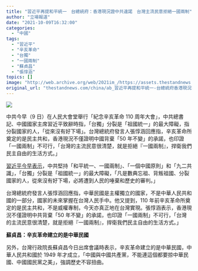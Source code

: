 ```yaml
---
title: "習近平再提和平統一　台總統府：香港現況證中共違諾　台灣主流民意拒絕一國兩制"
author: "立場報道"
date: "2021-10-09T16:32:00"
categories:
  - "中國"
tags:
  - "習近平"
  - "辛亥革命"
  - "台獨"
  - "一國兩制"
  - "蘇貞昌"
  - "張惇涵"
topics: []
image: "http://web.archive.org/web/2021im_/https://assets.thestandnews.com/media/photos/tw-13.png"
original_url: "thestandnews.com/china/ab_習近平再提和平統一-台總統府香港現況證中共違諾-台灣主流民意拒絕一國兩制"
---
```

![](http://web.archive.org/web/2021im_/https://assets.thestandnews.com/media/photos/tw-13.png)

中共今早（9 日）在人民大會堂舉行「紀念辛亥革命 110 周年大會」，中共總書記、中國國家主席習近平致辭時指，「台獨」分裂是「祖國統一」的最大障礙，指分裂國家的人，「從來沒有好下場」。台灣總統府發言人張惇涵回應指，辛亥革命所奠定的是民主共和，香港現況不僅證明中國背棄「50 年不變」的承諾，也印證「一國兩制」不可行，「台灣的主流民意很清楚，就是拒絕『一國兩制』，捍衛我們民主自由的生活方式。」

[習近平今早表示](../../china/%E8%BE%9B%E4%BA%A5%E9%9D%A9%E5%91%BD-110-%E5%91%A8%E5%B9%B4%E5%A4%A7%E6%9C%83-%E7%BF%92%E8%BF%91%E5%B9%B3%E5%8F%B0%E7%8D%A8%E6%98%AF%E7%A5%96%E5%9C%8B%E7%B5%B1%E4%B8%80%E6%9C%80%E5%A4%A7%E9%9A%9C%E7%A4%99-%E5%88%86%E8%A3%82%E5%9C%8B%E5%AE%B6%E6%B2%92%E5%A5%BD%E4%B8%8B%E5%A0%B4)，中共堅持「和平統一、一國兩制」、「一個中國原則」和「九二共識」，「台獨」分裂是「祖國統一」的最大障礙，「凡是數典忘祖、背叛祖國、分裂國家的人，從來沒有好下場，必將遭到人民的唾棄和歷史的審判。」

台灣總統府發言人張惇涵回應指，中華民國是主權獨立的國家，不是中華人民共和國的一部分，國家的未來掌握在台灣人民手中。他又提到，110 年前辛亥革命所奠定的是民主共和，不是威權專制，今天亦真正地在台灣實現。張惇涵表示，香港現況不僅證明中共背棄「50 年不變」的承諾，也印證「一國兩制」不可行，「台灣的主流民意很清楚，就是拒絕『一國兩制』，捍衛我們民主自由的生活方式。」

**蘇貞昌：辛亥革命建立的是中華民國**

另外，台灣行政院長蘇貞昌今日出席會議時表示，辛亥革命建立的是中華民國，中華人民共和國於 1949 年才成立，「中國與中國共產黨，不能連這個都要掠中華民國、中國國民黨之美」，強調歷史不容扭曲。